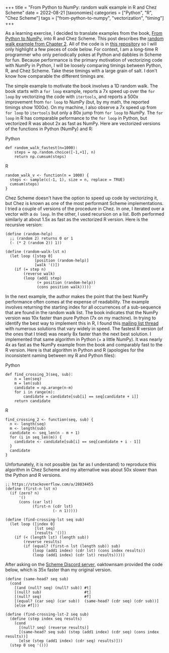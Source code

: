 +++
title = "From Python to NumPy: random walk example in R and Chez Scheme"
date = 2022-08-21
[taxonomies]
categories = ["Python", "R", "Chez Scheme"]
tags = ["from-python-to-numpy", "vectorization", "timing"]
+++

As a learning exercise, I decided to translate examples from the book, [From Python to NumPy](https://www.labri.fr/perso/nrougier/from-python-to-numpy/), into R and Chez Scheme. This post describes the [random walk example from Chapter 2](https://www.labri.fr/perso/nrougier/from-python-to-numpy/#simple-example). All of the code is in [this repository](https://github.com/hinkelman/from-python-to-numpy) so I will only highlight a few pieces of code below. For context, I am a long-time R programmer who only periodically pokes at Python and dabbles in Scheme for fun. Because performance is the primary motivation of vectorizing code with NumPy in Python, I will be loosely comparing timings between Python, R, and Chez Scheme. Take these timings with a large grain of salt. I don't know how comparable the different timings are.

<!-- more -->

The simple example to motivate the book involves a 1D random walk. The book starts with a `for loop` example, reports a 7x speed up over the `for loop` by vectorizing the code with `itertools`, and reports a 500x improvement from `for loop` to NumPy (but, by my math, the reported timings show 1000x). On my machine, I also observe a 7x speed up from `for loop` to `itertools` but only a 80x jump from `for loop` to NumPy. The `for loop` in R has comparable peformance to the `for loop` in Python, but vectorized R was about 2x as fast as NumPy. Here are vectorized versions of the functions in Python (NumPy) and R:

Python
```
def random_walk_fastest(n=1000):
    steps = np.random.choice([-1,+1], n)
    return np.cumsum(steps)
```

R
```
random_walk_v <- function(n = 1000) {
  steps <- sample(c(-1, 1), size = n, replace = TRUE)
  cumsum(steps)
}
```

Chez Scheme doesn't have the option to speed up code by vectorizing it, but Chez is known as one of the most performant Scheme implementations. I tried a couple of versions of the procedure in Chez. In one, I iterated over a vector with a `do loop`. In the other, I used recursion on a list. Both performed similarly at about 1.5x as fast as the vectorized R version. Here is the recursive version:

```
(define (random-help)
  ;; (random 2) returns 0 or 1
  (- (* 2 (random 2)) 1))

(define (random-walk-lst n)
  (let loop ([step 0]
             [position (random-help)]
             [walk '()])
    (if (= step n)
        (reverse walk)
        (loop (add1 step)
              (+ position (random-help))
              (cons position walk)))))
```

In the next example, the author makes the point that the best NumPy performance often comes at the expense of readability. The example involves returning the starting index for all occurrences of a sub-sequence that are found in the random walk list. The book indicates that the NumPy version was 10x faster than pure Python (7x on my machine). In trying to identify the best way to implement this in R, I found this [mailing list thread](https://stat.ethz.ch/pipermail/r-help/2012-February/303756.html) with numerous solutions that vary widely in speed. The fastest R version (of the ones that I tried) was nearly 8x faster than the next best solution. I implemented that same algorithm in Python (+ a little NumPy). It was nearly 4x as fast as the NumPy example from the book and comparably fast to the R version. Here is that algorithm in Python and R (apologies for the inconsistent naming between my R and Python files):

Python
```
def find_crossing_3(seq, sub):
    n = len(seq)
    m = len(sub)
    candidate = np.arange(n-m)
    for i in range(m):
        candidate = candidate[sub[i] == seq[candidate + i]]
    return candidate
```

R
```
find_crossing_2 <- function(seq, sub) {
  n <- length(seq)
  m <- length(sub)
  candidate <- seq_len(n - m + 1)
  for (i in seq_len(m)) {
    candidate <- candidate[sub[i] == seq[candidate + i - 1]]
  }
  candidate
}
```

Unfortunately, it is not possible (as far as I understand) to reproduce this algorithm in Chez Scheme and my alternative was about 50x slower than the Python and R versions.

```
;; https://stackoverflow.com/a/28034455
(define (first-n lst n)
  (if (zero? n)            
      '()                
      (cons (car lst)         
            (first-n (cdr lst)    
                     (- n 1)))))

(define (find-crossing-lst seq sub)
  (let loop ([index 0]
             [lst seq]
             [results '()])
    (if (< (length lst) (length sub))
        (reverse results)
        (if (equal? (first-n lst (length sub)) sub)
            (loop (add1 index) (cdr lst) (cons index results))
            (loop (add1 index) (cdr lst) results)))))
```

After asking on the [Scheme Discord server](https://discord.gg/8zjfdtj4), oaktownsam provided the code below, which is 35x faster than my original version. 

```
(define (same-head? seq sub)
  (cond
    [(and (null? seq) (null? sub)) #t]
    [(null? sub)                   #t]
    [(null? seq)                   #f]
    [(equal? (car seq) (car sub))  (same-head? (cdr seq) (cdr sub))]
    [else #f]))

(define (find-crossing-lst-2 seq sub)
  (define (step index seq results)
    (cond
      [(null? seq) (reverse results)]
      [(same-head? seq sub) (step (add1 index) (cdr seq) (cons index results))]
      [else (step (add1 index) (cdr seq) results)]))
  (step 0 seq '()))
```
